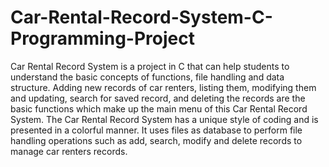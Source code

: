# Car-Rental-Record-System-C-Programming-Project
Car Rental Record System is a project in C that can help students to understand the basic concepts of functions, file handling and data structure. Adding new records of car renters, listing them, modifying them and updating, search for saved record, and deleting the records are the basic functions which make up the main menu of this Car Rental Record System.  The Car Rental Record System has a unique style of coding and is presented in a colorful manner.  It uses files as database to perform file handling operations such as add, search, modify and delete records to manage car renters records.
